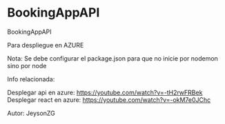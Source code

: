 # BookingAppAPI
BookingAppAPI

Para despliegue en AZURE

Nota: Se debe configurar el package.json para que no inicie por nodemon sino por node

Info relacionada: 

Desplegar api en azure: https://youtube.com/watch?v=-tH2rwFRBek
Desplegar react en azure: https://youtube.com/watch?v=-okM7e0JChc

Autor: JeysonZG
